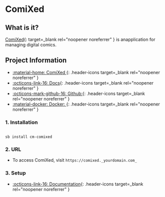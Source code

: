 # ComiXed

## What is it?

[ComiXed](https://github.com/comixed/comixed){: target=_blank rel="noopener noreferrer" } is anapplication for managing digital comics.

## Project Information

- [:material-home: ComiXed ](https://github.com/comixed/comixed){: .header-icons target=_blank rel="noopener noreferrer" }
- [:octicons-link-16: Docs](https://github.com/comixed/comixed/wiki){: .header-icons target=_blank rel="noopener noreferrer" }
- [:octicons-mark-github-16: Github:](https://github.com/comixed/comixed){: .header-icons target=_blank rel="noopener noreferrer" }
- [:material-docker: Docker: ](https://registry.hub.docker.com/r/comixed/comixed){: .header-icons target=_blank rel="noopener noreferrer" }

### 1. Installation

``` shell

sb install cm-comixed

```

### 2. URL

- To access ComiXed, visit `https://comixed._yourdomain.com_`

### 3. Setup

- [:octicons-link-16: Documentation](https://github.com/comixed/comixed/wiki){: .header-icons target=_blank rel="noopener noreferrer" }
